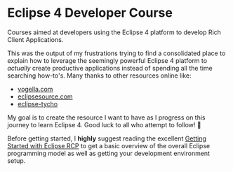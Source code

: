# Eclipse 4 Developer Course
Courses aimed at developers using the Eclipse 4 platform to develop Rich Client Applications.

This was the output of my frustrations trying to find a consolidated place to explain how to leverage the seemingly powerful Eclipse 4 platform to *actually* create productive applications instead of spending all the time searching how-to's. Many thanks to other resources online like:

- [vogella.com](https://www.vogella.com/tutorials/eclipse.html)
- [eclipsesource.com](https://eclipsesource.com/tutorial-downloads/Eclipse_4_Tutorial.pdf)
- [eclipse-tycho](https://github.com/eclipse-tycho/tycho/tree/main)

My goal is to create the resource I want to have as I progress on this journey to learn Eclipse 4. Good luck to all who attempt to follow! 🙂

Before getting started, I **highly** suggest reading the excellent [Getting Started with Eclipse RCP](https://www.vogella.com/tutorials/EclipseRCP/article.html) to get a basic overview of the overall Eclipse programming model as well as getting your development environment setup.
